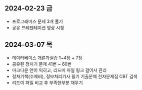 ## 2024-02-23 금
- 프로그래머스 문제 3개 풀기
- 공유 프레젠테이션 영상 시청


## 2024-03-07 목
- 데이터베이스 개론과실습 1~4장 + 7장
- 공유된 정처기 문제 41번 ~ 60번
- 마크다운 언어 익히고, 리드미 파일 링크 걸어서 관리
- 정처기책(수제비), 정보처리기사 필기 기출문제 전자문제집 CBT 검색
- 리드미 파일 비교 후 부족한부분 채우기
